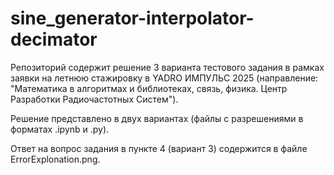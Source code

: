 # sine_generator-interpolator-decimator
Репозиторий содержит решение 3 варианта тестового задания в рамках заявки на летнюю стажировку в YADRO ИМПУЛЬС 2025 (направление: "Математика в алгоритмах и библиотеках, связь, физика. Центр Разработки Радиочастотных Систем").

Решение представлено в двух вариантах (файлы с разрешениями в форматах .ipynb и .py).

Ответ на вопрос задания в пункте 4 (вариант 3) содержится в файле ErrorExplonation.png.
